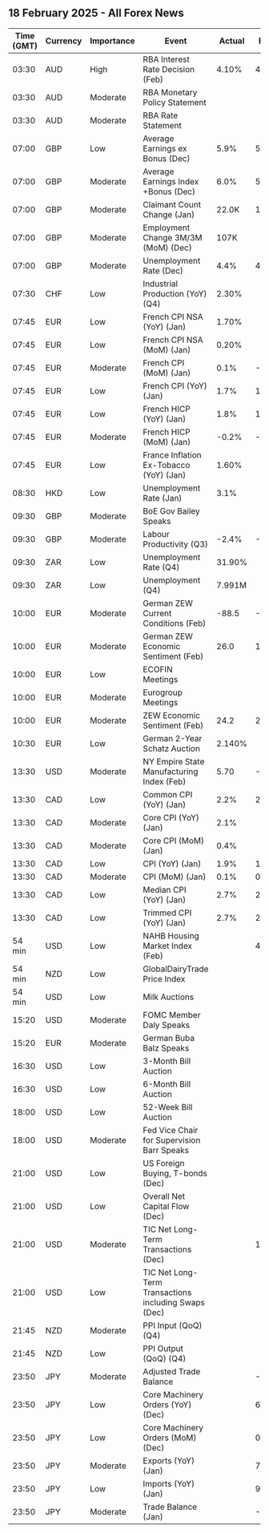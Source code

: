 ## 18 February 2025 - All Forex News

| Time (GMT) | Currency | Importance | Event | Actual | Forecast | Previous |
|------|----------|------------|-------|--------|----------|----------|
| 03:30 | AUD | High | RBA Interest Rate Decision (Feb) | 4.10% | 4.10% | 4.35% |
| 03:30 | AUD | Moderate | RBA Monetary Policy Statement |  |  |  |
| 03:30 | AUD | Moderate | RBA Rate Statement |  |  |  |
| 07:00 | GBP | Low | Average Earnings ex Bonus (Dec) | 5.9% | 5.9% | 5.6% |
| 07:00 | GBP | Moderate | Average Earnings Index +Bonus (Dec) | 6.0% | 5.9% | 5.5% |
| 07:00 | GBP | Moderate | Claimant Count Change (Jan) | 22.0K | 10.0K | -15.1K |
| 07:00 | GBP | Moderate | Employment Change 3M/3M (MoM) (Dec) | 107K |  | 35K |
| 07:00 | GBP | Moderate | Unemployment Rate (Dec) | 4.4% | 4.5% | 4.4% |
| 07:30 | CHF | Low | Industrial Production (YoY) (Q4) | 2.30% |  | 3.10% |
| 07:45 | EUR | Low | French CPI NSA (YoY) (Jan) | 1.70% |  | 1.40% |
| 07:45 | EUR | Low | French CPI NSA (MoM) (Jan) | 0.20% |  | -0.10% |
| 07:45 | EUR | Moderate | French CPI (MoM) (Jan) | 0.1% | -0.1% | 0.2% |
| 07:45 | EUR | Low | French CPI (YoY) (Jan) | 1.7% | 1.4% | 1.3% |
| 07:45 | EUR | Low | French HICP (YoY) (Jan) | 1.8% | 1.8% | 1.8% |
| 07:45 | EUR | Moderate | French HICP (MoM) (Jan) | -0.2% | -0.2% | -0.1% |
| 07:45 | EUR | Low | France Inflation Ex-Tobacco (YoY) (Jan) | 1.60% |  | 1.20% |
| 08:30 | HKD | Low | Unemployment Rate (Jan) | 3.1% |  | 3.1% |
| 09:30 | GBP | Moderate | BoE Gov Bailey Speaks |  |  |  |
| 09:30 | GBP | Moderate | Labour Productivity (Q3) | -2.4% | -0.8% | -0.9% |
| 09:30 | ZAR | Low | Unemployment Rate (Q4) | 31.90% |  | 32.10% |
| 09:30 | ZAR | Low | Unemployment (Q4) | 7.991M |  | 8.011M |
| 10:00 | EUR | Moderate | German ZEW Current Conditions (Feb) | -88.5 | -90.0 | -90.4 |
| 10:00 | EUR | Moderate | German ZEW Economic Sentiment (Feb) | 26.0 | 19.9 | 10.3 |
| 10:00 | EUR | Low | ECOFIN Meetings |  |  |  |
| 10:00 | EUR | Moderate | Eurogroup Meetings |  |  |  |
| 10:00 | EUR | Moderate | ZEW Economic Sentiment (Feb) | 24.2 | 24.3 | 18.0 |
| 10:30 | EUR | Low | German 2-Year Schatz Auction | 2.140% |  | 2.260% |
| 13:30 | USD | Moderate | NY Empire State Manufacturing Index (Feb) | 5.70 | -1.90 | -12.60 |
| 13:30 | CAD | Low | Common CPI (YoY) (Jan) | 2.2% | 2.1% | 2.0% |
| 13:30 | CAD | Moderate | Core CPI (YoY) (Jan) | 2.1% |  | 1.8% |
| 13:30 | CAD | Moderate | Core CPI (MoM) (Jan) | 0.4% |  | -0.3% |
| 13:30 | CAD | Low | CPI (YoY) (Jan) | 1.9% | 1.8% | 1.8% |
| 13:30 | CAD | Moderate | CPI (MoM) (Jan) | 0.1% | 0.1% | -0.4% |
| 13:30 | CAD | Low | Median CPI (YoY) (Jan) | 2.7% | 2.5% | 2.6% |
| 13:30 | CAD | Low | Trimmed CPI (YoY) (Jan) | 2.7% | 2.6% | 2.5% |
| 54 min | USD | Low | NAHB Housing Market Index (Feb) |  | 46 | 47 |
| 54 min | NZD | Low | GlobalDairyTrade Price Index |  |  | 3.7% |
| 54 min | USD | Low | Milk Auctions |  |  | 4,296.0 |
| 15:20 | USD | Moderate | FOMC Member Daly Speaks |  |  |  |
| 15:20 | EUR | Moderate | German Buba Balz Speaks |  |  |  |
| 16:30 | USD | Low | 3-Month Bill Auction |  |  | 4.225% |
| 16:30 | USD | Low | 6-Month Bill Auction |  |  | 4.185% |
| 18:00 | USD | Low | 52-Week Bill Auction |  |  | 4.025% |
| 18:00 | USD | Moderate | Fed Vice Chair for Supervision Barr Speaks |  |  |  |
| 21:00 | USD | Low | US Foreign Buying, T-bonds (Dec) |  |  | -15.80B |
| 21:00 | USD | Low | Overall Net Capital Flow (Dec) |  |  | 159.90B |
| 21:00 | USD | Moderate | TIC Net Long-Term Transactions (Dec) |  | 149.1B | 79.0B |
| 21:00 | USD | Low | TIC Net Long-Term Transactions including Swaps (Dec) |  |  | 79.00B |
| 21:45 | NZD | Moderate | PPI Input (QoQ) (Q4) |  |  | 1.9% |
| 21:45 | NZD | Low | PPI Output (QoQ) (Q4) |  |  | 1.5% |
| 23:50 | JPY | Moderate | Adjusted Trade Balance |  | -0.26T | -0.03T |
| 23:50 | JPY | Low | Core Machinery Orders (YoY) (Dec) |  | 6.9% | 10.3% |
| 23:50 | JPY | Low | Core Machinery Orders (MoM) (Dec) |  | 0.4% | 3.4% |
| 23:50 | JPY | Moderate | Exports (YoY) (Jan) |  | 7.9% | 2.8% |
| 23:50 | JPY | Low | Imports (YoY) (Jan) |  | 9.7% | 1.8% |
| 23:50 | JPY | Moderate | Trade Balance (Jan) |  | -2,104.0B | 130.9B |
